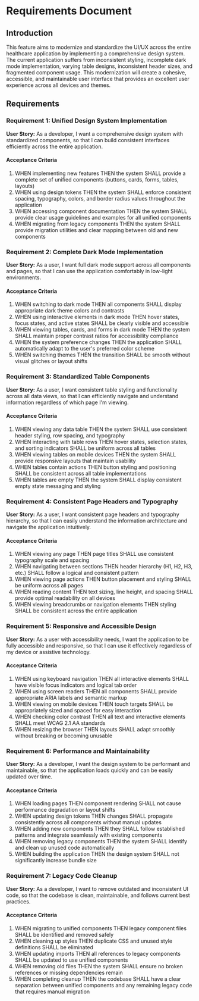 # Requirements Document

## Introduction

This feature aims to modernize and standardize the UI/UX across the entire healthcare application by implementing a comprehensive design system. The current application suffers from inconsistent styling, incomplete dark mode implementation, varying table designs, inconsistent header sizes, and fragmented component usage. This modernization will create a cohesive, accessible, and maintainable user interface that provides an excellent user experience across all devices and themes.

## Requirements

### Requirement 1: Unified Design System Implementation

**User Story:** As a developer, I want a comprehensive design system with standardized components, so that I can build consistent interfaces efficiently across the entire application.

#### Acceptance Criteria

1. WHEN implementing new features THEN the system SHALL provide a complete set of unified components (buttons, cards, forms, tables, layouts)
2. WHEN using design tokens THEN the system SHALL enforce consistent spacing, typography, colors, and border radius values throughout the application
3. WHEN accessing component documentation THEN the system SHALL provide clear usage guidelines and examples for all unified components
4. WHEN migrating from legacy components THEN the system SHALL provide migration utilities and clear mapping between old and new components

### Requirement 2: Complete Dark Mode Implementation

**User Story:** As a user, I want full dark mode support across all components and pages, so that I can use the application comfortably in low-light environments.

#### Acceptance Criteria

1. WHEN switching to dark mode THEN all components SHALL display appropriate dark theme colors and contrasts
2. WHEN using interactive elements in dark mode THEN hover states, focus states, and active states SHALL be clearly visible and accessible
3. WHEN viewing tables, cards, and forms in dark mode THEN the system SHALL maintain proper contrast ratios for accessibility compliance
4. WHEN the system preference changes THEN the application SHALL automatically adapt to the user's preferred color scheme
5. WHEN switching themes THEN the transition SHALL be smooth without visual glitches or layout shifts

### Requirement 3: Standardized Table Components

**User Story:** As a user, I want consistent table styling and functionality across all data views, so that I can efficiently navigate and understand information regardless of which page I'm viewing.

#### Acceptance Criteria

1. WHEN viewing any data table THEN the system SHALL use consistent header styling, row spacing, and typography
2. WHEN interacting with table rows THEN hover states, selection states, and sorting indicators SHALL be uniform across all tables
3. WHEN viewing tables on mobile devices THEN the system SHALL provide responsive layouts that maintain usability
4. WHEN tables contain actions THEN button styling and positioning SHALL be consistent across all table implementations
5. WHEN tables are empty THEN the system SHALL display consistent empty state messaging and styling

### Requirement 4: Consistent Page Headers and Typography

**User Story:** As a user, I want consistent page headers and typography hierarchy, so that I can easily understand the information architecture and navigate the application intuitively.

#### Acceptance Criteria

1. WHEN viewing any page THEN page titles SHALL use consistent typography scale and spacing
2. WHEN navigating between sections THEN header hierarchy (H1, H2, H3, etc.) SHALL follow a logical and consistent pattern
3. WHEN viewing page actions THEN button placement and styling SHALL be uniform across all pages
4. WHEN reading content THEN text sizing, line height, and spacing SHALL provide optimal readability on all devices
5. WHEN viewing breadcrumbs or navigation elements THEN styling SHALL be consistent across the entire application

### Requirement 5: Responsive and Accessible Design

**User Story:** As a user with accessibility needs, I want the application to be fully accessible and responsive, so that I can use it effectively regardless of my device or assistive technology.

#### Acceptance Criteria

1. WHEN using keyboard navigation THEN all interactive elements SHALL have visible focus indicators and logical tab order
2. WHEN using screen readers THEN all components SHALL provide appropriate ARIA labels and semantic markup
3. WHEN viewing on mobile devices THEN touch targets SHALL be appropriately sized and spaced for easy interaction
4. WHEN checking color contrast THEN all text and interactive elements SHALL meet WCAG 2.1 AA standards
5. WHEN resizing the browser THEN layouts SHALL adapt smoothly without breaking or becoming unusable

### Requirement 6: Performance and Maintainability

**User Story:** As a developer, I want the design system to be performant and maintainable, so that the application loads quickly and can be easily updated over time.

#### Acceptance Criteria

1. WHEN loading pages THEN component rendering SHALL not cause performance degradation or layout shifts
2. WHEN updating design tokens THEN changes SHALL propagate consistently across all components without manual updates
3. WHEN adding new components THEN they SHALL follow established patterns and integrate seamlessly with existing components
4. WHEN removing legacy components THEN the system SHALL identify and clean up unused code automatically
5. WHEN building the application THEN the design system SHALL not significantly increase bundle size

### Requirement 7: Legacy Code Cleanup

**User Story:** As a developer, I want to remove outdated and inconsistent UI code, so that the codebase is clean, maintainable, and follows current best practices.

#### Acceptance Criteria

1. WHEN migrating to unified components THEN legacy component files SHALL be identified and removed safely
2. WHEN cleaning up styles THEN duplicate CSS and unused style definitions SHALL be eliminated
3. WHEN updating imports THEN all references to legacy components SHALL be updated to use unified components
4. WHEN removing old files THEN the system SHALL ensure no broken references or missing dependencies remain
5. WHEN completing cleanup THEN the codebase SHALL have a clear separation between unified components and any remaining legacy code that requires manual migration
